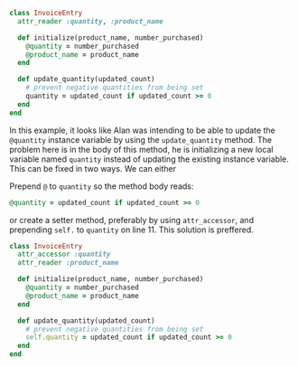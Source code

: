 ```ruby
class InvoiceEntry
  attr_reader :quantity, :product_name

  def initialize(product_name, number_purchased)
    @quantity = number_purchased
    @product_name = product_name
  end

  def update_quantity(updated_count)
    # prevent negative quantities from being set
    quantity = updated_count if updated_count >= 0
  end
end
```

In this example, it looks like Alan was intending to be able to update the `@quantity` instance variable by using the `update_quantity` method. The problem here is in the body of this method, he is initializing a new local variable named `quantity` instead of updating the existing instance variable. This can be fixed in two ways. We can either

Prepend `@` to `quantity` so the method body reads:

```ruby
@quantity = updated_count if updated_count >= 0
```

or create a setter method, preferably by using `attr_accessor`, and prepending `self.` to `quantity` on line 11. This solution is preffered.

```ruby
class InvoiceEntry
  attr_accessor :quantity
  attr_reader :product_name

  def initialize(product_name, number_purchased)
    @quantity = number_purchased
    @product_name = product_name
  end

  def update_quantity(updated_count)
    # prevent negative quantities from being set
    self.quantity = updated_count if updated_count >= 0
  end
end
```
